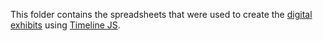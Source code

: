 This folder contains the spreadsheets that were used to create the [digital exhibits](https://islam.zmo.de/s/westafrica/page/exhibits) using [Timeline JS](https://timeline.knightlab.com/).
